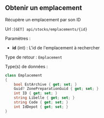 ## <span id='obteniremplacement'>Obtenir un emplacement</span>

Récupère un emplacement par son ID

Url :`[GET] api/stocks/emplacements/{id}`

Paramètres : 

- **id** (int) : L'id de l'emplacement à rechercher

Type de retour : `Emplacement`

Type(s) de données :

```csharp
class Emplacement
{
	bool EstArchive { get; set; }
	Guid? ZonePreparationGuid { get; set; }
	int ID { get; set; }
	string Libelle { get; set; }
	string Code { get; set; }
	int IdDepot { get; set; }
}

```

